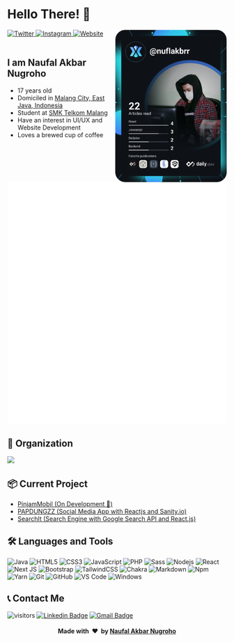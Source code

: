 # Hello There! 👋

<div align="left">
  <a href="https://twitter.com/nuflakbrr">
    <img
      src="https://img.shields.io/badge/nuflakbrr-informational?label=&logo=twitter&style=flat-square&color=1da1f2&logoColor=ffffff"
      alt="Twitter"
    />
  </a>
  <a href="https://instagram.com/kbrnugroho">
    <img
      src="https://img.shields.io/badge/kbrnugroho-critical?label=&logo=instagram&style=flat-square&logoColor=ffffff"
      alt="Instagram"
    />
  </a>
  <a href="https://naufalakbar.me">
    <img
      src="https://img.shields.io/badge/%F0%9F%8C%90-naufalakbar.me-blue"
      alt="Website"
    />
  </a>

  <a href="https://api.daily.dev/get?r=nuflakbrr">
    <img
      width="256"
      align="right"
      src="https://raw.githubusercontent.com/nuflakbrr/nuflakbrr/devcard/devcard.svg"
    />
  </a>
</div>

<br />

## I am Naufal Akbar Nugroho

- 17 years old
- Domiciled in [Malang City, East Java, Indonesia](https://goo.gl/maps/h3RJSPyYnfh77Lgm7)
- Student at [SMK Telkom Malang](https://www.smktelkom-mlg.sch.id)
- Have an interest in UI/UX and Website Development
- Loves a brewed cup of coffee

![Metrics](https://raw.githubusercontent.com/nuflakbrr/nuflakbrr/main/github-metrics.svg)

## 🏢 Organization

<a href="https://github.com/raviolini">
  <img width="100" src="https://avatars.githubusercontent.com/u/92063362?s=200&v=4" />
</a>

## 📦 Current Project

- <a href="https://github.com/nuflakbrr/pinjammobil">PinjamMobil (On Development 🚧)</a>
- <a href="https://github.com/nuflakbrr/papdungzz_frontend">PAPDUNGZZ (Social Media App with Reactjs and Sanity.io)</a>
- <a href="https://github.com/nuflakbrr/SearchIt">SearchIt (Search Engine with Google Search API and React.js)</a>

## 🛠 Languages and Tools
![Java](http://img.shields.io/badge/-Java-5B4638?style=flat-square&logo=java&logoColor=ffffff)
![HTML5](https://img.shields.io/badge/-HTML5-%23E44D27?style=flat-square&logo=html5&logoColor=ffffff)
![CSS3](https://img.shields.io/badge/-CSS3-%231572B6?style=flat-square&logo=css3)
![JavaScript](https://img.shields.io/badge/-JavaScript-%23F7DF1C?style=flat-square&logo=javascript&logoColor=000000&labelColor=%23F7DF1C&color=%23FFCE5A)
![PHP](https://img.shields.io/badge/php-%23777BB4.svg?style=flat-square&logo=php&logoColor=white)
![Sass](https://img.shields.io/badge/-Sass-%23CC6699?style=flat-square&logo=sass&logoColor=ffffff)
![Nodejs](https://img.shields.io/badge/-Nodejs-339933?style=flat-square&logo=Node.js&logoColor=ffffff)
![React](https://img.shields.io/badge/-React-61DAFB?style=flat-square&logo=react&logoColor=ffffff)
![Next JS](https://img.shields.io/badge/Next-black?style=flat-square&logo=next.js&logoColor=white)
![Bootstrap](https://img.shields.io/badge/-Bootstrap-563D7C?style=flat-square&logo=Bootstrap)
![TailwindCSS](https://img.shields.io/badge/tailwindcss-%2338B2AC.svg?style=flat-square&logo=tailwind-css&logoColor=white)
![Chakra](https://img.shields.io/badge/chakra-%234ED1C5.svg?style=flat-square&logo=chakraui&logoColor=white)
![Markdown](https://img.shields.io/badge/markdown-%23000000.svg?style=flat-square&logo=markdown&logoColor=white)
![Npm](https://img.shields.io/badge/-npm-CB3837?style=flat-square&logo=npm)
![Yarn](https://img.shields.io/badge/yarn-%232C8EBB.svg?style=flat-square&logo=yarn&logoColor=white)
![Git](https://img.shields.io/badge/-Git-%23F05032?style=flat-square&logo=git&logoColor=%23ffffff)
![GitHub](https://img.shields.io/badge/-GitHub-181717?style=flat-square&logo=github)
![VS Code](http://img.shields.io/badge/-VS%20Code-007ACC?style=flat-square&logo=visual-studio-code&logoColor=ffffff)
![Windows](http://img.shields.io/badge/-Windows-0078D6?style=flat-square&logo=windows&logoColor=ffffff)

## 📞 Contact Me
![visitors](https://visitor-badge.glitch.me/badge?page_id=nuflakbrr)
[![Linkedin Badge](https://img.shields.io/badge/-nuflakbrr-blue?style=flat-square&logo=Linkedin&logoColor=white&link=https://www.linkedin.com/public-profile/in/nuflakbrr)](https://www.linkedin.com/public-profile/in/nuflakbrr)
[![Gmail Badge](https://img.shields.io/badge/-naufalakbar378@gmail.com-c14438?style=flat-square&logo=Gmail&logoColor=white&link=mailto:naufalakbar378@gmail.com)](mailto:naufalakbar378@gmail.com)

<div align="center">
    <h4 align="center">Made with &nbsp;❤️&nbsp; by <a href="https://instagram.com/kbrnugroho">Naufal Akbar Nugroho</a></h4>
</div>
